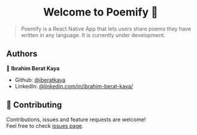 <h1 align="center">Welcome to Poemify 👋</h1>

> Poemify is a React Native App that lets users share poems they have written in any language. It is currently under development.

## Authors

👤 **Ibrahim Berat Kaya**

* Github: [@iberatkaya](https://github.com/iberatkaya)
* LinkedIn: [@linkedin.com/in/ibrahim-berat-kaya/](https://linkedin.com/in/ibrahim-berat-kaya/)


## 🤝 Contributing

Contributions, issues and feature requests are welcome!<br />Feel free to check [issues page](https://github.com/iberatkaya/poemify/issues). 